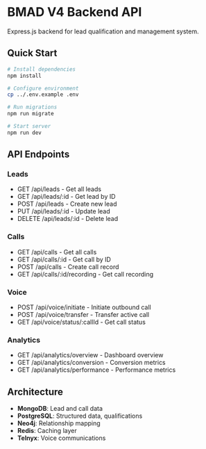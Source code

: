 # BMAD V4 Backend API

Express.js backend for lead qualification and management system.

## Quick Start

```bash
# Install dependencies
npm install

# Configure environment
cp ../.env.example .env

# Run migrations
npm run migrate

# Start server
npm run dev
```

## API Endpoints

### Leads
- GET /api/leads - Get all leads
- GET /api/leads/:id - Get lead by ID
- POST /api/leads - Create new lead
- PUT /api/leads/:id - Update lead
- DELETE /api/leads/:id - Delete lead

### Calls
- GET /api/calls - Get all calls
- GET /api/calls/:id - Get call by ID
- POST /api/calls - Create call record
- GET /api/calls/:id/recording - Get call recording

### Voice
- POST /api/voice/initiate - Initiate outbound call
- POST /api/voice/transfer - Transfer active call
- GET /api/voice/status/:callId - Get call status

### Analytics
- GET /api/analytics/overview - Dashboard overview
- GET /api/analytics/conversion - Conversion metrics
- GET /api/analytics/performance - Performance metrics

## Architecture

- **MongoDB**: Lead and call data
- **PostgreSQL**: Structured data, qualifications
- **Neo4j**: Relationship mapping
- **Redis**: Caching layer
- **Telnyx**: Voice communications
